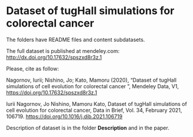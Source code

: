 # Dataset of tugHall simulations for colorectal cancer

The folders have README files and content subdatasets.

The full dataset is published at mendeley.com: http://dx.doi.org/10.17632/spszxd8r3z.1

Please, cite as follow:

Nagornov, Iurii; Nishino, Jo; Kato, Mamoru (2020), “Dataset of tugHall simulations of cell evolution for colorectal cancer ”, Mendeley Data, V1, https://doi.org/10.17632/spszxd8r3z.1

Iurii Nagornov, Jo Nishino, Mamoru Kato, Dataset of tugHall simulations of cell evolution for colorectal cancer, Data in Brief, Vol. 34, February 2021, 106719. https://doi.org/10.1016/j.dib.2021.106719 

Description of dataset is in the folder **Description** and in the paper.

